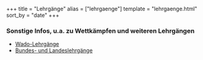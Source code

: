 +++
title = "Lehrgänge"
alias = ["lehrgaenge"]
template = "lehrgaenge.html"
sort_by = "date"
+++

### Sonstige Infos, u.a. zu Wettkämpfen und weiteren Lehrgängen

* [Wado-Lehrgänge](https://www.wado-karate.de)
* [Bundes- und Landeslehrgänge](https://www.karate.de)
